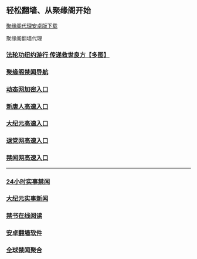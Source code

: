 
## 轻松翻墙、从聚缘阁开始


[聚缘阁代理安卓版下载](https://gitlab.com/juyuange/2/-/raw/master/jyg.apk)

聚缘阁翻墙代理 

### [法轮功纽约游行 传递救世良方【多图】](https://t5.herdg.ga/663/hao/5)

### [聚缘阁禁闻导航](https://fg1.8kuj.gq/h)

### [动态网加密入口](https://ss2.bssds.tk/ccc/ghhtt/45566)


### [新唐人高速入口](https://ss2.bssds.tk/ccc/ouu/5)

### [大纪元高速入口](https://ss2.bssds.tk/ccc/ouu/7)

### [退党网高速入口](https://ss2.bssds.tk/ccc/ouu/8)

### [禁闻网高速入口]( https://github.com/fqnews/bnews)



***




### [24小时实事禁闻](https://github.com/bvzsw2079/djy/blob/master/gb/n24hr.md?dfh#1)

### [大纪元实事新闻](https://github.com/bvzsw2079/djy/blob/master/gb/nsc413.md?dfh#1)


### [禁书在线阅读](https://github.com/txyzum203/djy/blob/master/gb/9p.md?flntdtv#1)


### [安卓翻墙软件](https://git.io/afq)

### [全球禁闻聚合](https://github.com/gfw-breaker/banned-news1/blob/master/README.md)







